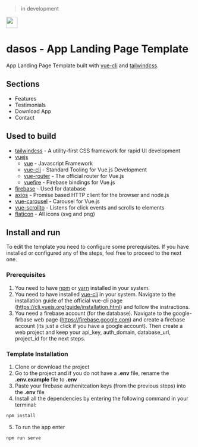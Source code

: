 > in development

<img src="https://github.com/siokas/dasos/blob/master/src/assets/pine.png" height="30px">

# dasos - App Landing Page Template

App Landing Page Template built with <a href="https://github.com/vuejs/vue-cli">vue-cli</a> and <a href="https://github.com/tailwindcss/tailwindcss">tailwindcss</a>.

## Sections

* Features
* Testimonials
* Download App
* Contact

## Used to build

* <a href="https://github.com/tailwindcss/tailwindcss">tailwindcss</a> - A utility-first CSS framework for rapid UI development
* <a href="https://github.com/vuejs">vuejs</a>
  - <a href="https://github.com/vuejs/vue">vue</a> - Javascript Framework
  - <a href="https://github.com/vuejs/vue-cli">vue-cli</a> - Standard Tooling for Vue.js Development
  - <a href="https://github.com/vuejs/vue-router">vue-router</a> - The official router for Vue.js
  - <a href="https://github.com/vuejs/vuefire">vuefire</a> - Firebase bindings for Vue.js
* <a href="https://www.npmjs.com/package/firebase">firebase</a> - Used for database
* <a href="https://github.com/axios/axios">axios</a> - Promise based HTTP client for the browser and node.js
* <a href="https://github.com/SSENSE/vue-carousel">vue-carousel</a> - Carousel for Vue.js
* <a href="https://github.com/rigor789/vue-scrollto">vue-scrollto</a> - Listens for click events and scrolls to elements
* <a href="https://www.flaticon.com/">flaticon</a> - All icons (svg and png)

## Install and run

To edit the template you need to configure some prerequisites. If you have installed or configured any of the steps, feel free to proceed to the next one.

### Prerequisites

1. You need to have <a href="https://www.npmjs.com/get-npm">npm</a> or <a href="https://yarnpkg.com/lang/en/docs/install/">yarn</a> installed in your system.
2. You need to have installed <a href="https://github.com/vuejs/vue-cli">vue-cli</a> in your system. Navigate to the installation guide of the official vue-cli page (<a href="https://cli.vuejs.org/guide/installation.html">https://cli.vuejs.org/guide/installation.html</a>) and follow the instractions.
3. You need a firebase account (for the database). Navigate to the google-firbase web page (<a href="https://firebase.google.com/">https://firebase.google.com</a>) and create a firebase account (its just a click if you have a google account). Then create a web project and keep your api_key, auth_domain, database_url, project_id for the next steps.

### Template Installation

1. Clone or download the project
2. Go to the project and if you do not have a <strong>.env</strong> file, rename the <strong>.env.example</strong> file to <strong>.env</strong>
3. Paste your firebase authenitcation keys (from the previous steps) into the <strong>.env</strong> file
4. Install all the dependencies by entering the following command in your terminal:
  ```sh
  npm install
  ```
5. To run the app enter
  ```sh
  npm run serve
  ```
